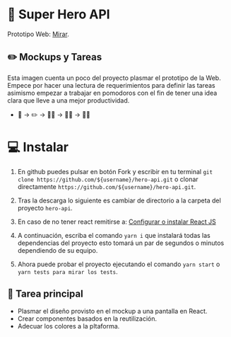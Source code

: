 # 🚀 Super Hero API

Prototipo Web: [Mirar]().

## ✏️ Mockups y Tareas

Esta imagen cuenta un poco del proyecto plasmar el prototipo de la Web. Empece por hacer una lectura de requerimientos para definir las tareas asimismo empezar a trabajar en pomodoros con el fin de tener una idea clara que lleve a una mejor productividad.

- 🧠 -> ✏️ -> 👀📜 -> 👨‍💻 -> 🚀💡

# 💻 Instalar

1. En github puedes pulsar en botón Fork y escribir en tu terminal `git clone https://github.com/${username}/hero-api.git` o clonar directamente `https://github.com/${username}/hero-api.git`.

2. Tras la descarga lo siguiente es cambiar de directorio a la carpeta del proyecto `hero-api`.

3. En caso de no tener react remitirse a: [Configurar o instalar React JS](https://es.reactjs.org/docs/getting-started.html)

4. A continuación, escriba el comando `yarn i` que instalará todas las dependencias del proyecto esto tomará un par de segundos o minutos dependiendo de su equipo.

5. Ahora puede probar el proyecto ejecutando el comando `yarn start` o `yarn tests para mirar los tests`.

## 👀 Tarea principal

- Plasmar el diseño provisto en el mockup a una pantalla en React.
- Crear componentes basados en la reutilización.
- Adecuar los colores a la pltaforma.
